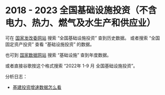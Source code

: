 # 2018 - 2023 全国基础设施投资（不含电力、热力、燃气及水生产和供应业）

可在 [国家发改委网站](https://www.ndrc.gov.cn/) 搜索 “全国基础设施投资” 查到历史数据。
或者搜索 “全国固定资产投资” 查看 “基础设施投资” 的数据。

也可到 [国家数据网站](https://data.stats.gov.cn/) 搜索 “基础设施” 查到年度数据。

或者直接谷歌按这个格式搜索 “2022年 1-9 月 全国基础设施投资”。

分析日志：

* [基建投资增速数据怎么看](macro/base-infras-invest/2023-04-17-analyze)
